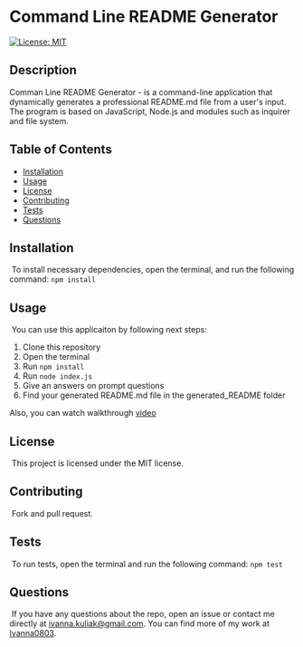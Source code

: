 
# Command Line README Generator

[![License: MIT](https://img.shields.io/badge/License-MIT-yellow.svg)](https://opensource.org/licenses/MIT)

## Description

Comman Line README Generator - is a command-line application that dynamically generates a professional README.md file from a user's input. The program is based on JavaScript, Node.js and modules such as inquirer and file system.

## Table of Contents 
* [Installation](#Installation)
​
* [Usage](#Usage)
​
* [License](#License)
​
* [Contributing](#Contributing)
​
* [Tests](#Tests)
​
* [Questions](#Questions)
​
## Installation
​
To install necessary dependencies, open the terminal, and run the following command: `npm install`

## Usage
​
You can use this applicaiton by following next steps: 
1. Clone this repository
2. Open the terminal
3. Run `npm install`
4. Run `node index.js`
5. Give an answers on prompt questions
6. Find your generated README.md file in the generated_README folder

Also, you can watch walkthrough [video](https://drive.google.com/file/d/1fOdnz91iYDMM8MqeDqfoz4tRgacqXe8l/view)

## License
​
This project is licensed under the MIT license.
    
## Contributing
​
Fork and pull request.
​
## Tests
​
To run tests, open the terminal and run the following command: `npm test`

## Questions
​
If you have any questions about the repo, open an issue or contact me directly at ivanna.kuliak@gmail.com. You can find more of my work at [Ivanna0803](https://github.com/Ivanna0803).

  
